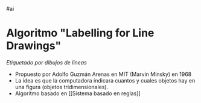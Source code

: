 #ai 
# Algoritmo "Labelling for Line Drawings"

*Etiquetado por dibujos de lineas*

- Propuesto por Adolfo Guzmán Arenas en MIT (Marvin Minsky) en $1968$
- La idea es que la computadora indicara cuantos y cuales objetos hay en una figura (objetos tridimensionales).
- Algoritmo basado en [[Sistema basado en reglas]]


